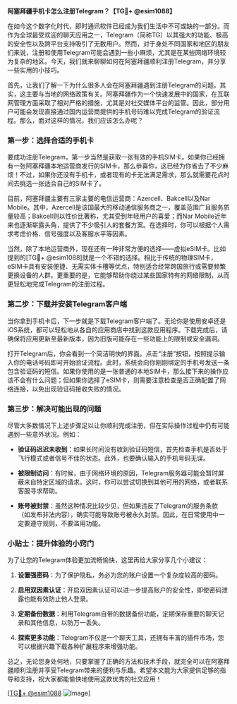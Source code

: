 **阿塞拜疆手机卡怎么注册Telegram？【TG💪+ @esim1088】**

在如今这个数字化时代，即时通讯软件已经成为我们生活中不可或缺的一部分。而作为全球最受欢迎的聊天应用之一，Telegram（简称TG）以其强大的功能、极高的安全性以及跨平台支持吸引了无数用户。然而，对于身处不同国家和地区的朋友们来说，注册和使用Telegram可能会遇到一些小麻烦，尤其是在某些网络环境较为复杂的地区。今天，我们就来聊聊如何在阿塞拜疆顺利注册Telegram，并分享一些实用的小技巧。

首先，让我们了解一下为什么很多人会在阿塞拜疆遇到注册Telegram的问题。其实，这主要与当地的网络政策有关。阿塞拜疆作为一个快速发展中的国家，在互联网管理方面采取了相对严格的措施，尤其是对社交媒体平台的监管。因此，部分用户可能会发现直接通过国内运营商提供的手机号码难以完成Telegram的验证流程。那么，面对这样的情况，我们应该怎么办呢？

### 第一步：选择合适的手机卡

要成功注册Telegram，第一步当然是获取一张有效的手机SIM卡。如果你已经拥有一张阿塞拜疆本地运营商发行的SIM卡，那么恭喜你，这已经为你省去了不少麻烦！不过，如果你还没有手机卡，或者现有的卡无法满足需求，那么就需要花点时间去挑选一张适合自己的SIM卡了。

目前，阿塞拜疆主要有三家主要的电信运营商：Azercell、Bakcell以及Nar Mobile。其中，Azercell是该国最大的移动通信服务商之一，覆盖范围广且服务质量较高；Bakcell则以性价比著称，尤其受到年轻用户的喜爱；而Nar Mobile近年来也逐渐崭露头角，提供了不少吸引人的套餐方案。在选择时，你可以根据个人需求考虑价格、信号强度以及客服水平等因素。

当然，除了本地运营商外，现在还有一种非常方便的选择——虚拟eSIM卡。比如提到的[TG💪+ @esim1088]就是一个不错的选择。相比于传统的物理SIM卡，eSIM卡具有安装便捷、无需实体卡槽等优点，特别适合经常跨国旅行或需要频繁更换设备的人群。更重要的是，它能够帮助你绕过某些国家特有的网络限制，从而更轻松地完成Telegram的注册过程。

### 第二步：下载并安装Telegram客户端

当你拿到手机卡后，下一步就是下载Telegram客户端了。无论你是使用安卓还是iOS系统，都可以轻松地从各自的应用商店中找到这款应用程序。下载完成后，请确保将应用更新至最新版本，因为旧版可能存在一些功能上的限制或安全漏洞。

打开Telegram后，你会看到一个简洁明快的界面。点击“注册”按钮，按照提示输入你的电话号码即可开始验证流程。此时，系统会向你刚刚绑定的手机号发送一条包含验证码的短信。如果你使用的是一张普通的本地SIM卡，那么接下来的操作应该不会有什么问题；但如果你选择了eSIM卡，则需要注意检查是否正确配置了网络连接，以免出现验证码接收失败的情况。

### 第三步：解决可能出现的问题

尽管大多数情况下上述步骤足以让你顺利完成注册，但在实际操作过程中仍有可能遇到一些意外状况。例如：

- **验证码迟迟未收到**：如果长时间没有收到验证码短信，首先检查手机是否处于飞行模式或者信号不佳的状态。此外，也要确认输入的手机号码无误。
  
- **被限制访问**：有时候，由于网络环境的原因，Telegram服务器可能会暂时屏蔽来自特定区域的请求。这时，你可以尝试切换到其他可用的网络，或者联系客服寻求帮助。

- **账号被封禁**：虽然这种情况比较少见，但如果违反了Telegram的服务条款（如发布非法内容），确实可能导致账号被永久封禁。因此，在日常使用中一定要遵守规则，不要滥用功能。

### 小贴士：提升体验的小窍门

为了让您的Telegram体验更加流畅愉快，这里再给大家分享几个小建议：

1. **设置强密码**：为了保护隐私，务必为您的账户设置一个复杂度较高的密码。
   
2. **启用双因素认证**：开启双因素认证可以进一步提高账户的安全性，即使密码泄露也能有效防止他人登录。

3. **定期备份数据**：利用Telegram自带的数据备份功能，定期保存重要的聊天记录和其他信息，以防万一丢失。

4. **探索更多功能**：Telegram不仅是一个聊天工具，还拥有丰富的插件市场，您可以根据兴趣下载各种扩展程序来增强功能。

总之，无论您身处何地，只要掌握了正确的方法和技术手段，就完全可以在阿塞拜疆顺利注册并享受Telegram带来的便利与乐趣。希望本文能为大家提供足够的指导和支持，祝大家都能愉快地使用这款优秀的社交应用！

[[TG💪+ @esim1088](https://t.me/s/esim1088) ![Image](https://i.postimg.cc/4NQfJmqS/Snipaste-2025-05-13-00-14-12.png)]